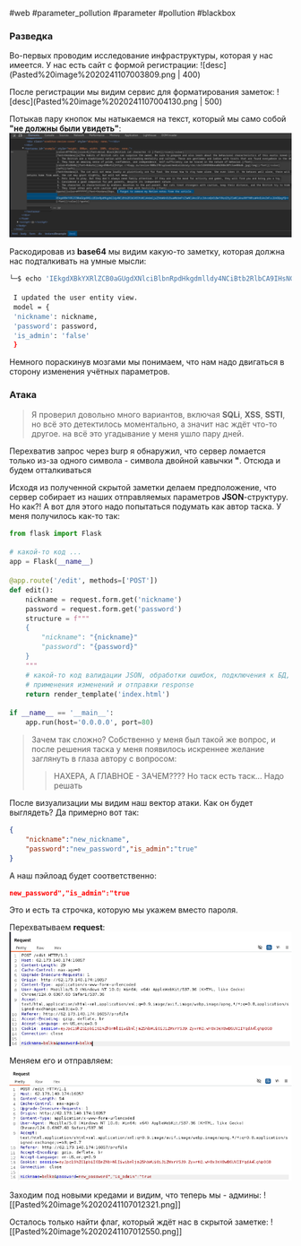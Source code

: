 #web #parameter_pollution #parameter #pollution #blackbox

### **Разведка**
Во-первых проводим исследование инфраструктуры, которая у нас имеется.
У нас есть сайт с формой регистрации:
![desc](Pasted%20image%2020241107003809.png | 400)

После регистрации мы видим сервис для форматирования заметок:
![desc](Pasted%20image%2020241107004130.png | 500)

Потыкав пару кнопок мы натыкаемся на текст, который мы само собой **"не должны были увидеть"**:
![desc](Pasted%20image%2020241107004321.png)

Раскодировав из **base64** мы видим какую-то заметку, которая должна нас подталкивать на умные мысли:
```bash
└─$ echo 'IEkgdXBkYXRlZCB0aGUgdXNlciBlbnRpdHkgdmlldy4NCiBtb2RlbCA9IHsNCiAnbmlja25hbWUnOiBuaWNrbmFtZSwNCiAncGFzc3dvcmQnOiBwYXNzd29yZCwNCiAnaXNfYWRtaW4nOiAnZmFsc2UnDQogfQ==' | base64 -d

 I updated the user entity view.
 model = {
 'nickname': nickname,
 'password': password,
 'is_admin': 'false'
 }
```

Немного пораскинув мозгами мы понимаем, что нам надо двигаться в сторону изменения учётных параметров.

### **Атака**
> Я проверил довольно много вариантов, включая **SQLi**, **XSS**, **SSTI**, но всё это детектилось моментально, а значит нас ждёт что-то другое. на всё это угадывание у меня ушло пару дней.

Перехватив запрос через burp я обнаружил, что сервер ломается только из-за одного символа - символа двойной кавычки **"**. Отсюда и будем отталкиваться

Исходя из полученной скрытой заметки делаем предположение, что сервер собирает из наших отправляемых параметров **JSON**-структуру. Но как?! А вот для этого надо попытаться подумать как автор таска. У меня получилось как-то так:

```python
from flask import Flask

# какой-то код ...
app = Flask(__name__)

@app.route('/edit', methods=['POST'])
def edit():
	nickname = request.form.get('nickname')
	password = request.form.get('password')
	structure = f"""
	{
		"nickname": "{nickname}"
		"password": "{password}"
	}
	"""
	# какой-то код валидации JSON, обработки ошибок, подключения к БД,
	# применения изменений и отправки response
    return render_template('index.html')

if __name__ == '__main__':
    app.run(host='0.0.0.0', port=80)
```

> Зачем так сложно? Собственно у меня был такой же вопрос, и после решения таска у меня появилось искреннее желание заглянуть в глаза автору с вопросом:
> > НАХЕРА, А ГЛАВНОЕ - ЗАЧЕМ????
> Но таск есть таск... Надо решать

После визуализации мы видим наш вектор атаки. Как он будет выглядеть? Да примерно вот так:
```json
{
	"nickname":"new_nickname",
	"password":"new_password","is_admin":"true"
}
```
А наш пэйлоад будет соответственно:
```json
new_password","is_admin":"true
```
Это и есть та строчка, которую мы укажем вместо пароля.

Перехватываем **request**:
![desc](Pasted%20image%2020241107012003.png)

Меняем его и отправляем:
![desc](Pasted%20image%2020241107012225.png)

Заходим под новыми кредами и видим, что теперь мы - админы:
![[Pasted%20image%2020241107012321.png]]

Осталось только найти флаг, который ждёт нас в скрытой заметке:
![[Pasted%20image%2020241107012550.png]]
